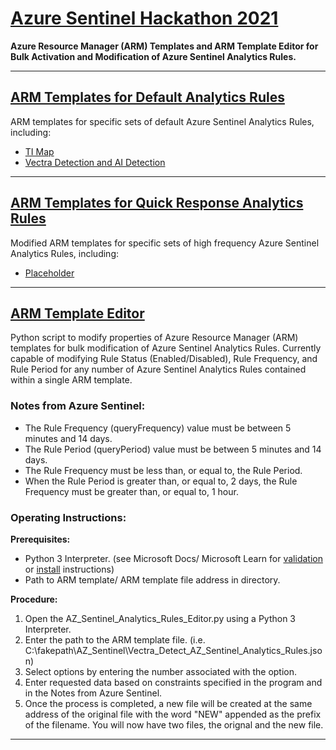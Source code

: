 # [Azure Sentinel Hackathon 2021](https://github.com/nathanjalston/Azure_Sentinel_Hackathon_2021)
**Azure Resource Manager (ARM) Templates and ARM Template Editor for Bulk Activation and Modification of Azure Sentinel Analytics Rules.**
___
## [ARM Templates for Default Analytics Rules](https://github.com/nathanjalston/Azure_Sentinel_Hackathon_2021/tree/main/Default_AZ_Sentinel_Rule_Templates)

ARM templates for specific sets of default Azure Sentinel Analytics Rules, including:

*  [TI Map](https://github.com/nathanjalston/Azure_Sentinel_Hackathon_2021/blob/main/Default_AZ_Sentinel_Rule_Templates/TI_Map_AZ_Sentinel_Analytics_Rules.json)
*  [Vectra Detection and AI Detection](https://github.com/nathanjalston/Azure_Sentinel_Hackathon_2021/blob/main/Default_AZ_Sentinel_Rule_Templates/Vectra_Detect_AZ_Sentinel_Analytics_Rules.json)
___
## [ARM Templates for Quick Response Analytics Rules]()

Modified ARM templates for specific sets of high frequency Azure Sentinel Analytics Rules, including:

* [Placeholder]()
___
## [ARM Template Editor](https://github.com/nathanjalston/Azure_Sentinel_Hackathon_2021/blob/main/AZ_Sentinel_Analytics_Rules_Editor.py)

Python script to modify properties of Azure Resource Manager (ARM) templates for bulk modification of Azure Sentinel Analytics Rules. Currently capable of modifying Rule Status (Enabled/Disabled), Rule Frequency, and Rule Period for any number of Azure Sentinel Analytics Rules contained within a single ARM template.

### Notes from Azure Sentinel:
* The Rule Frequency (queryFrequency) value must be between 5 minutes and 14 days.
* The Rule Period (queryPeriod) value must be between 5 minutes and 14 days.
* The Rule Frequency must be less than, or equal to, the Rule Period.
* When the Rule Period is greater than, or equal to, 2 days, the Rule Frequency must be greater than, or equal to, 1 hour.

### Operating Instructions:

**Prerequisites:**
* Python 3 Interpreter. (see Microsoft Docs/ Microsoft Learn for [validation](https://docs.microsoft.com/en-us/learn/modules/python-install-vscode/2-python-programming-language?pivots=windows) or [install](https://docs.microsoft.com/en-us/learn/modules/python-install-vscode/3-exercise-install-python3?pivots=windows) instructions)
* Path to ARM template/ ARM template file address in directory.

**Procedure:**
1.  Open the AZ_Sentinel_Analytics_Rules_Editor.py using a Python 3 Interpreter.
2.  Enter the path to the ARM template file. (i.e. C:\fakepath\AZ_Sentinel\Vectra_Detect_AZ_Sentinel_Analytics_Rules.json)
3.  Select options by entering the number associated with the option.
4.  Enter requested data based on constraints specified in the program and in the Notes from Azure Sentinel.
5.  Once the process is completed, a new file will be created at the same address of the original file with the word "NEW" appended as the prefix of the filename. You will now have two files, the orignal and the new file.
___
